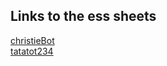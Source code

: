 ## Links to the ess sheets
[christieBot](https://docs.google.com/spreadsheets/d/16j9XsJRBI_mAh5hn83Yr4-n1UMygmT5_3CyUHLB0g1w/edit?gid=0#gid=0)<br>
[tatatot234](https://docs.google.com/spreadsheets/d/12CYgW-9DA6b-6k7qpEpmE496k8kP6t7B_9cTo85D1RU/edit?gid=809036244#gid=809036244)
